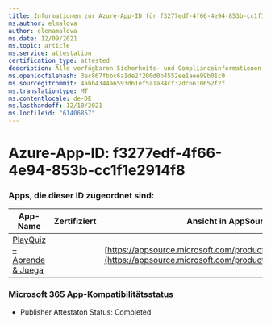 ```yaml
---
title: Informationen zur Azure-App-ID für f3277edf-4f66-4e94-853b-cc1f1e2914f8
ms.author: elmalova
author: elenamalova
ms.date: 12/09/2021
ms.topic: article
ms.service: attestation
certification_type: attested
description: Alle verfügbaren Sicherheits- und Complianceinformationen für f3277edf-4f66-4e94-853b-cc1f1e2914f8.
ms.openlocfilehash: 3ec867fbbc6a1de2f200d0b4552ee1aee99b01c9
ms.sourcegitcommit: 4abb4344a6593d61ef5a1a84cf32dc6610652f2f
ms.translationtype: MT
ms.contentlocale: de-DE
ms.lasthandoff: 12/10/2021
ms.locfileid: "61406857"
---
```

# <a name="azure-app-id-f3277edf-4f66-4e94-853b-cc1f1e2914f8"></a>Azure-App-ID: f3277edf-4f66-4e94-853b-cc1f1e2914f8


### <a name="apps-associated-with-this-id"></a>Apps, die dieser ID zugeordnet sind:
| **App-Name** | **Zertifiziert** | **Ansicht in AppSource** |
|--------------|---------------|-----------------------|
| [PlayQuiz – Aprende &amp; Juega](https://docs.microsoft.com/microsoft-365-app-certification/forward/WA200002820) |  | [https://appsource.microsoft.com/product/office/WA200002820](https://appsource.microsoft.com/product/office/WA200002820) |

### <a name="microsoft-365-app-compliance-status"></a>Microsoft 365 App-Kompatibilitätsstatus
- Publisher Attestaton Status: Completed
